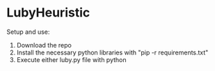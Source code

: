 # LubyHeuristic

Setup and use:

1. Download the repo
2. Install the necessary python libraries with "pip -r requirements.txt"
3. Execute either luby.py file with python
